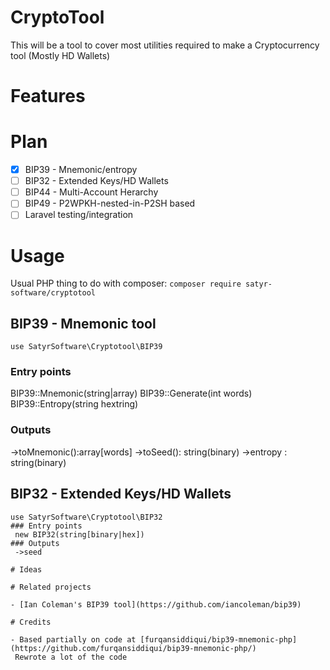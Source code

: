 # CryptoTool

This will be a tool to cover most utilities required to make a Cryptocurrency tool (Mostly HD Wallets)

# Features

# Plan

- [x] BIP39 - Mnemonic/entropy
- [ ] BIP32 - Extended Keys/HD Wallets
- [ ] BIP44 - Multi-Account Herarchy
- [ ] BIP49 - P2WPKH-nested-in-P2SH based
- [ ] Laravel testing/integration

# Usage
Usual PHP thing to do with composer: `composer require satyr-software/cryptotool`
## BIP39 - Mnemonic tool
```
use SatyrSoftware\Cryptotool\BIP39
```
### Entry points
 BIP39::Mnemonic(string|array)
 BIP39::Generate(int words)
 BIP39::Entropy(string hextring)
### Outputs
 ->toMnemonic():array[words]
 ->toSeed(): string(binary)
 ->entropy : string(binary)

## BIP32 - Extended Keys/HD Wallets
```
use SatyrSoftware\Cryptotool\BIP32
### Entry points
 new BIP32(string[binary|hex])
### Outputs
 ->seed

# Ideas

# Related projects

- [Ian Coleman's BIP39 tool](https://github.com/iancoleman/bip39)

# Credits

- Based partially on code at [furqansiddiqui/bip39-mnemonic-php](https://github.com/furqansiddiqui/bip39-mnemonic-php/)
 Rewrote a lot of the code
